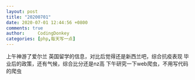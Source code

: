 ```yaml
---
layout: post
title: "20200701"
date: 2020-07-01 12:44:56 +0800
comments: true
author:     CodingDonkey
categories: [php,每天写一点]
---
```


上午神游了爱尔兰 英国留学的信息，对比后觉得还是新西兰吧，综合抗疫表现
毕业后的政策，还有气候，综合比分还是nz高
下午研究一下web爬虫，不用写代码的爬虫


